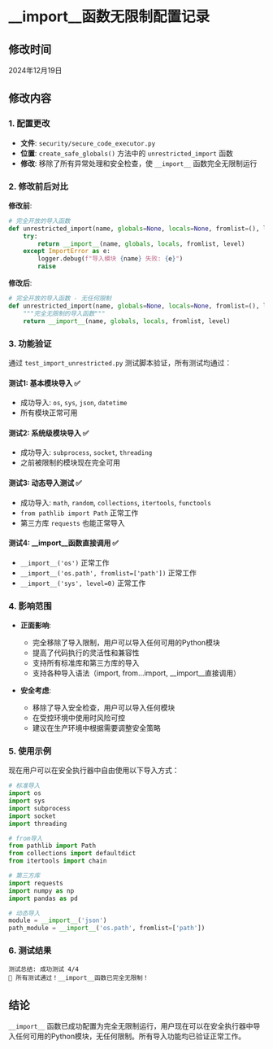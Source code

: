 # __import__函数无限制配置记录

## 修改时间
2024年12月19日

## 修改内容

### 1. 配置更改
- **文件**: `security/secure_code_executor.py`
- **位置**: `create_safe_globals()` 方法中的 `unrestricted_import` 函数
- **修改**: 移除了所有异常处理和安全检查，使 `__import__` 函数完全无限制运行

### 2. 修改前后对比

**修改前**:
```python
# 完全开放的导入函数
def unrestricted_import(name, globals=None, locals=None, fromlist=(), level=0):
    try:
        return __import__(name, globals, locals, fromlist, level)
    except ImportError as e:
        logger.debug(f"导入模块 {name} 失败: {e}")
        raise
```

**修改后**:
```python
# 完全开放的导入函数 - 无任何限制
def unrestricted_import(name, globals=None, locals=None, fromlist=(), level=0):
    """完全无限制的导入函数"""
    return __import__(name, globals, locals, fromlist, level)
```

### 3. 功能验证

通过 `test_import_unrestricted.py` 测试脚本验证，所有测试均通过：

#### 测试1: 基本模块导入 ✅
- 成功导入: `os`, `sys`, `json`, `datetime`
- 所有模块正常可用

#### 测试2: 系统级模块导入 ✅
- 成功导入: `subprocess`, `socket`, `threading`
- 之前被限制的模块现在完全可用

#### 测试3: 动态导入测试 ✅
- 成功导入: `math`, `random`, `collections`, `itertools`, `functools`
- `from pathlib import Path` 正常工作
- 第三方库 `requests` 也能正常导入

#### 测试4: __import__函数直接调用 ✅
- `__import__('os')` 正常工作
- `__import__('os.path', fromlist=['path'])` 正常工作
- `__import__('sys', level=0)` 正常工作

### 4. 影响范围

- **正面影响**:
  - 完全移除了导入限制，用户可以导入任何可用的Python模块
  - 提高了代码执行的灵活性和兼容性
  - 支持所有标准库和第三方库的导入
  - 支持各种导入语法（import, from...import, __import__直接调用）

- **安全考虑**:
  - 移除了导入安全检查，用户可以导入任何模块
  - 在受控环境中使用时风险可控
  - 建议在生产环境中根据需要调整安全策略

### 5. 使用示例

现在用户可以在安全执行器中自由使用以下导入方式：

```python
# 标准导入
import os
import sys
import subprocess
import socket
import threading

# from导入
from pathlib import Path
from collections import defaultdict
from itertools import chain

# 第三方库
import requests
import numpy as np
import pandas as pd

# 动态导入
module = __import__('json')
path_module = __import__('os.path', fromlist=['path'])
```

### 6. 测试结果

```
测试总结: 成功测试 4/4
🎉 所有测试通过！__import__函数已完全无限制！
```

## 结论

`__import__` 函数已成功配置为完全无限制运行，用户现在可以在安全执行器中导入任何可用的Python模块，无任何限制。所有导入功能均已验证正常工作。